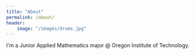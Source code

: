 ```yaml
---
title: "About"
permalink: /about/
header:
	image: "/images/drums.jpg"
---
```


I'm a Junior Applied Mathematics major @ Oregon Institute of Technology.